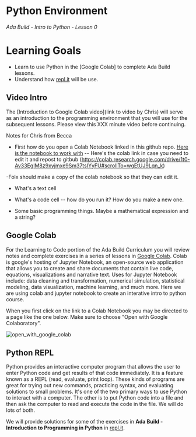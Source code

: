 # Python Environment

_Ada Build - Intro to Python - Lesson 0_

# Learning Goals

* Learn to use Python in the [Google Colab] to complete Ada Build lessons.
* Understand how [repl.it](https://repl.it/) will be use.

## Video Intro

The [Introduction to Google Colab video](link to video by Chris) will serve as an introduction to the programming environment that you will use for the subsequent lessons. Please view this XXX minute video before continuing.

Notes for Chris from Becca
- First how do you open a Colab Notebook linked in this github repo. [Here is the notebook to work with](./intro-to-python/00_preparing_to_code.ipynb) -- Here's the colab link in case you need to edit it and repost to gitbub (https://colab.research.google.com/drive/1t0-Av33EgIM8z9xyjmxe9Sm37tsIYyFU#scrollTo=wgEtUJ9Lqn_k)

-Folx should make a copy of the colab notebook so that they can edit it.

- What's a text cell
- What's a code cell -- how do you run it? How do you make a new one.

- Some basic programming things. Maybe a mathematical expression and a string?


## Google Colab

For the Learning to Code portion of the Ada Build Curriculum you will review notes and complete exercises in a series of lessons in [Google Colab](./intro-to-python/00_preparing_to_code.ipynb). Colab is google's hosting of Jupyter Notebook, an open-source web application that allows you to create and share documents that contain live code, equations, visualizations and narrative text. Uses for Jupyter Notebook include: data cleaning and transformation, numerical simulation, statistical modeling, data visualization, machine learning, and much more. Here we are using colab and jupyter notebook to create an interative intro to python course.

When you first click on the link to a Colab Notebook you may be directed to a page like the one below. Make sure to choose "Open with Google Colaboratory".

![open_with_google_colab](https://drive.google.com/uc?id=1I9jyPzprvfCSFU1Ysacb6rkQ_R2TfQuK)

## Python REPL

Python provides an interactive computer program that allows the user to enter Python code and get results of that code immediately. It is a feature known as a REPL (read, evaluate, print loop). These kinds of programs are great for trying out new commands, practicing syntax, and evaluating solutions to small problems. It's one of the two primary ways to use Python to interact with a computer. The other is to put Python code into a file and then ask the computer to read and execute the code in the file. We will do lots of both.

We will provide solutions for some of the exercises in **Ada Build - Introduction to Programming in Python** in [repl.it](https://repl.it/).
